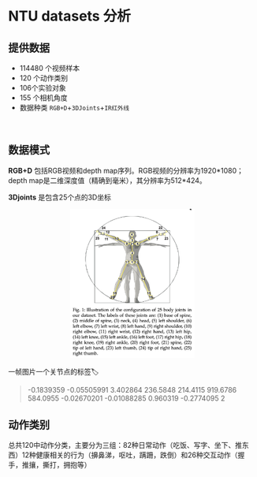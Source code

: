 # NTU datasets 分析 

## 提供数据 
- 114480 个视频样本 
- 120 个动作类别 
- 106个实验对象 
- 155 个相机角度 
- 数据种类 `RGB+D`+`3DJoints`+`IR红外线` 

<br>


## 数据模式 
**RGB+D** 包括RGB视频和depth map序列。RGB视频的分辨率为1920\*1080； depth map是二维深度值（精确到毫米），其分辨率为512\*424。 

**3Djoints** 是包含25个点的3D坐标
<p align="center"><img src="https://raw.githubusercontent.com/lxy5513/Markdown_image_dateset/master/Xnip2019-05-23_14-56-05.jpg" width="50%" alt="" /></p>

一帧图片一个关节点的标签🏷️ 
> -0.1839359 -0.05505991 3.402864 236.5848 214.4115 919.6786 584.0955 -0.02670201 -0.01088285 0.960319 -0.2774095 2


## 动作类别 
总共120中动作分类，主要分为三组：82种日常动作（吃饭、写字、坐下、推东西）12种健康相关的行为（擤鼻涕，呕吐，蹒跚，跌倒）和26种交互动作（握手，推攘，撕打，拥抱等）
